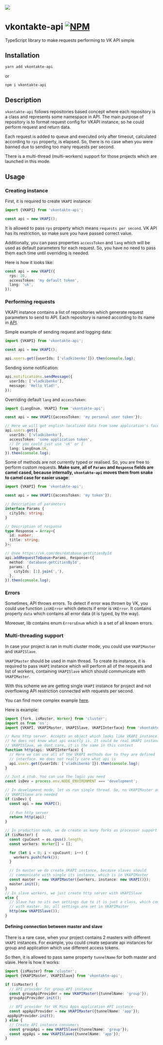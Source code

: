 [npm-badge]: https://img.shields.io/npm/v/vkontakte-api.svg
[npm-link]: https://npmjs.com/package/vkontakte-api

[<img src="https://i.imgur.com/uOIQBBR.png">](https://vk.com/dev)
# vkontakte-api [![NPM][npm-badge]][npm-link]

TypeScript library to make requests performing to VK API simple

## Installation
```bash
yarn add vkontakte-api
```
or
```bash
npm i vkontakte-api
```

## Description

`vkontakte-api` follows repositories based concept where each repository is a 
class and represents some namespace in API. The main purpose of repository
is to format request config for VKAPI instance, so he could perform request
and return data.

Each request is added to queue and executed only after timeout, calculated
according to `rps` property, is elapsed. So, there is no case when you were 
banned due to sending too many requests per second.

There is a multi-thread (multi-workers) support for those projects which are
launched in this mode.  

## Usage

### Creating instance
First, it is required to create `VKAPI` instance:
```typescript
import {VKAPI} from 'vkontakte-api';

const api = new VKAPI();
``` 

It is allowed to pass `rps` property which means `requests per second`. VK
API has its restriction, so make sure you have passed correct value. 

Additionally, you can pass properties `accessToken` and `lang` which will be 
used as default parameters for each request. So, you have no need to pass them
each time until overriding is needed. 

Here is how it looks like:
```typescript
const api = new VKAPI({
  rps: 20,
  accessToken: 'my default token',
  lang: 'uk',
});
```

### Performing requests

VKAPI instance contains a list of repositories which generate request parameters
to send to API. Each repository is named according to its name in 
[API](https://vk.com/dev/methods).

Simple example of sending request and logging data:
```typescript
import {VKAPI} from 'vkontakte-api';

const api = new VKAPI();

api.users.get({userIds: ['vladkibenko']}).then(console.log);
```

Sending some notification:
```typescript
api.notifications.sendMessage({
  userIds: ['vladkibenko'],
  message: 'Hello Vlad!',
});
```

Overriding default `lang` and `accessToken`:
```typescript
import {LangEnum, VKAPI} from 'vkontakte-api';

const api = new VKAPI({accessToken: 'my personal user token'});

// Here we will get english-localized data from some application's face
api.users.get({
  userIds: ['vladkibenko'],
  accessToken: 'some application token',
  // Or you could just use 'uk' or 1
  lang: LangEnum.UK,
}).then(console.log);
```

Some of methods are not currently typed or realised. So, you are free to perform
custom requests. **Make sure, all of `Params` and `Response` fields are camel 
cased, because internally, `vkontakte-api` moves them from snake to camel 
case for easier usage**:

```typescript
import {VKAPI} from 'vkontakte-api';

const api = new VKAPI({accessToken: 'my token'});

// Description of parameters
interface Params {
  cityIds: string;
}

// Description of response
type Response = Array<{
  id: number;
  title: string;
}>;

// @see https://vk.com/dev/database.getCitiesById
api.addRequestToQueue<Params, Response>({
  method: 'database.getCitiesById',
  params: {
    cityIds: [1].join(','),
  },
}).then(console.log);
```

### Errors

Sometimes, API throws errors. To detect if error was thrown by VK, you could
use function `isVKError` which detects if error is `VKError`. It contains
property `data` which contains all error data (it is typed, by the way).

Moreover, lib contains enum `ErrorsEnum` which is a set of all known errors.

### Multi-threading support

In case your project is ran in multi cluster mode, you could use `VKAPIMaster`
and `VKAPISlave`.

`VKAPIMaster` should be used in main thread. To create its instance, it is 
required to pass `VKAPI` instance which will perform all of the requests and
list of workers, containing `VKAPISlave` which should communicate with 
`VKAPIMaster`.

With this scheme we are getting single `VKAPI` instance for project and
not overflowing API restriction connected with requests per second. 

You can find more complex example [here](https://github.com/wolframdeus/backend-template/blob/master/src/index.ts).

Here is example:
```typescript
import {fork, isMaster, Worker} from 'cluster';
import os from 'os';
import {VKAPI, VKAPIMaster, VKAPISlave, VKAPIInterface} from 'vkontakte-api';

// Runs http server. Accepts an object which looks like VKAPI instance. So,
// he does not know what api exactly is. It could be real VKAPI instance or
// VKAPISlave, we dont care, it is the same in this context
function http(api: VKAPIInterface) {
  // Here we can use all of the VKAPI methods due to they are defined
  // interface. We does not really care what api is
  api.users.get({userIds: ['vladkibenko']}).then(console.log);
}

// Just a stub. You can use the logic you need
const isDev = process.env.NODE_ENVIRONMENT === 'development';

// In development mode, let us run single thread. So, no VKAPIMaster and
// VKAPISlave are needed
if (isDev) {
  const api = new VKAPI();
  
  // Run http server
  return http(api);
}

// In production mode, we do create as many forks as processor support
if (isMaster) {
  const cpuCount = os.cpus().length;
  const workers: Worker[] = [];

  for (let i = 0; i < cpuCount; i++) {
    workers.push(fork());
  }

  // In master we do create VKAPI instance, because slaves should
  // communicate with single its instance, which is in VKAPIMaster
  const master = new VKAPIMaster({workers, instance: new VKAPI()});
  master.init();
} 
// In slave workers, we just create http server with VKAPISlave
else {
  // Slave has no its own settings due to it is just a class, which communicates
  // with master. So, all settings are set in VKAPIMaster 
  http(new VKAPISlave());
}
```

#### Defining connection between master and slave

There is a rare case, when your project contains 2 masters with 
different `VKAPI` instances. For example, you could create separate api 
instances for group and application which use different access tokens.

So then, it is allowed to pass same property `tunnelName` for both master and 
slave. Here is how it works:

```typescript
import {isMaster} from 'cluster'; 
import {VKAPIMaster, VKAPISlave} from 'vkontakte-api';

if (isMaster) {
  // API provider for group API instance
  const groupApiProvider = new VKAPIMaster({tunnelName: 'group'});
  groupApiProvider.init();

  // API provider for VK Mini Apps application API instance
  const appApiProvider = new VKAPIMaster({tunnelName: 'app'});
 appApiProvider.init(); 
} else {
  // Create API instance consumers
  const groupApi = new VKAPISlave({tunnelName: 'group'});
  const appApi = new VKAPISlave({tunnelName: 'app'});
}
``` 
